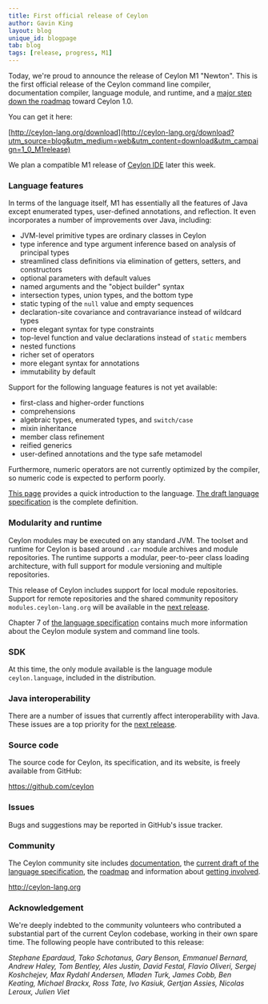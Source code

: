 ```yaml
---
title: First official release of Ceylon
author: Gavin King
layout: blog
unique_id: blogpage
tab: blog
tags: [release, progress, M1]
---
```


[M1]: /documentation/1.0/roadmap/#milestone_1?utm_source=blog&utm_medium=web&utm_content=roadmap_m1&utm_campaign=1_0_M1release
[M2]: /documentation/1.0/roadmap/#milestone_2?utm_source=blog&utm_medium=web&utm_content=roadmap_m2&utm_campaign=1_0_M1release
[spec]: /documentation/1.0/spec?utm_source=blog&utm_medium=web&utm_content=spec&utm_campaign=1_0_M1release

Today, we're proud to announce the release of Ceylon M1 "Newton". 
This is the first official release of the Ceylon command line
compiler, documentation compiler, language module, and runtime, 
and a [major step down the roadmap][M1] toward Ceylon 1.0.

You can get it here:

[http://ceylon-lang.org/download](http://ceylon-lang.org/download?utm_source=blog&utm_medium=web&utm_content=download&utm_campaign=1_0_M1release)

We plan a compatible M1 release of 
[Ceylon IDE](/documentation/1.0/ide?utm_source=blog&utm_medium=web&utm_content=ide&utm_campaign=1_0_M1release)
later this week.

### Language features

In terms of the language itself, M1 has essentially all the features 
of Java except enumerated types, user-defined annotations, and 
reflection. It even incorporates a number of improvements over Java, 
including:

* JVM-level primitive types are ordinary classes in Ceylon
* type inference and type argument inference based on analysis of 
  principal types
* streamlined class definitions via elimination of getters, setters, 
  and constructors
* optional parameters with default values
* named arguments and the "object builder" syntax
* intersection types, union types, and the bottom type
* static typing of the `null` value and empty sequences
* declaration-site covariance and contravariance instead of wildcard 
  types
* more elegant syntax for type constraints
* top-level function and value declarations instead of `static` 
  members
* nested functions
* richer set of operators
* more elegant syntax for annotations
* immutability by default

Support for the following language features is not yet available:

* first-class and higher-order functions
* comprehensions
* algebraic types, enumerated types, and `switch/case`
* mixin inheritance
* member class refinement
* reified generics
* user-defined annotations and the type safe metamodel

Furthermore, numeric operators are not currently optimized by the
compiler, so numeric code is expected to perform poorly.

[This page](/documentation/1.0/introduction/?utm_source=blog&utm_medium=web&utm_content=introduction&utm_campaign=1_0_M1release) 
provides a quick 
introduction to the language. [The draft language specification][spec]
is the complete definition.

### Modularity and runtime

Ceylon modules may be executed on any standard JVM. The toolset and 
runtime for Ceylon is based around `.car` module archives and module 
repositories. The runtime supports a modular, peer-to-peer class 
loading architecture, with full support for module versioning and 
multiple repositories. 

This release of Ceylon includes support for local module repositories. 
Support for remote repositories and the shared community repository 
`modules.ceylon-lang.org` will be available in the [next release][M2].

Chapter 7 of [the language specification][spec] contains much more
information about the Ceylon module system and command line tools.

### SDK

At this time, the only module available is the language module 
`ceylon.language`, included in the distribution.

### Java interoperability

There are a number of issues that currently affect interoperability 
with Java. These issues are a top priority for the [next release][M2].

### Source code

The source code for Ceylon, its specification, and its website, is 
freely available from GitHub:

<https://github.com/ceylon>

### Issues

Bugs and suggestions may be reported in GitHub's issue tracker.

### Community

The Ceylon community site includes 
[documentation](/documentation/1.0/?utm_source=blog&utm_medium=web&utm_content=documentation&utm_campaign=1_0_M1release), 
the 
[current draft of the language specification][spec], 
the [roadmap](/documentation/1.0/roadmap?utm_source=blog&utm_medium=web&utm_content=roadmap&utm_campaign=1_0_M1release) 
and information about [getting involved](/code?utm_source=blog&utm_medium=web&utm_content=code&utm_campaign=1_0_M1release).

<http://ceylon-lang.org>

### Acknowledgement

We're deeply indebted to the community volunteers who contributed a 
substantial part of the current Ceylon codebase, working in their own 
spare time. The following people have contributed to this release:

*Stephane Epardaud, Tako Schotanus, Gary Benson, Emmanuel Bernard, 
Andrew Haley, Tom Bentley, Ales Justin, David Festal, Flavio Oliveri, 
Sergej Koshchejev, Max Rydahl Andersen, Mladen Turk, James Cobb, 
Ben Keating, Michael Brackx, Ross Tate, Ivo Kasiuk, Gertjan Assies,
Nicolas Leroux, Julien Viet*
